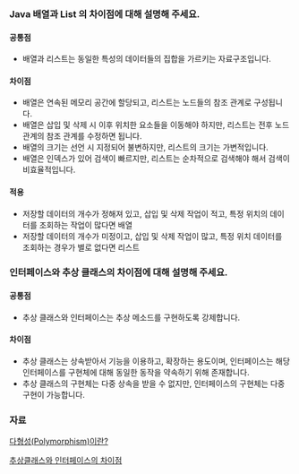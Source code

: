 ### Java 배열과 List 의 차이점에 대해 설명해 주세요.
#### 공통점
- 배열과 리스트는 동일한 특성의 데이터들의 집합을 가르키는 자료구조입니다. 
#### 차이점
- 배열은 연속된 메모리 공간에 할당되고, 리스트는 노드들의 참조 관계로 구성됩니다.
- 배열은 삽입 및 삭제 시 이후 위치한 요소들을 이동해야 하지만, 리스트는 전후 노드 관계의 참조 관계를 수정하면 됩니다.
- 배열의 크기는 선언 시 지정되어 불변하지만, 리스트의 크기는 가변적입니다.
- 배열은 인덱스가 있어 검색이 빠르지만, 리스트는 순차적으로 검색해야 해서 검색이 비효율적입니다.
#### 적용
- 저장할 데이터의 개수가 정해져 있고, 삽입 및 삭제 작업이 적고, 특정 위치의 데이터를 조회하는 작업이 많다면 배열
- 저장할 데이터의 개수가 미정이고, 삽입 및 삭제 작업이 많고, 특정 위치 데이터를 조회하는 경우가 별로 없다면 리스트

### 인터페이스와 추상 클래스의 차이점에 대해 설명해 주세요.
#### 공통점
- 추상 클래스와 인터페이스는 추상 메소드를 구현하도록 강제합니다.
#### 차이점
- 추상 클래스는 상속받아서 기능을 이용하고, 확장하는 용도이며, 인터페이스는 해당 인터페이스를 구현체에 대해 동일한 동작을 약속하기 위해 존재합니다.
- 추상 클래스의 구현체는 다중 상속을 받을 수 없지만, 인터페이스의 구현체는 다중 구현이 가능합니다.

### 자료

[다형성(Polymorphism)이란?](https://tecoble.techcourse.co.kr/post/2020-10-27-polymorphism/)

[추상클래스와 인터페이스의 차이점](https://devocean.sk.com/blog/techBoardDetail.do?ID=164391)